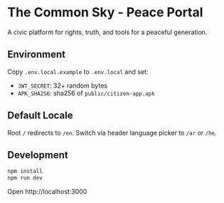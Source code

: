# The Common Sky - Peace Portal

A civic platform for rights, truth, and tools for a peaceful generation.

## Environment

Copy `.env.local.example` to `.env.local` and set:
- `JWT_SECRET`: 32+ random bytes
- `APK_SHA256`: sha256 of `public/citizen-app.apk`

## Default Locale

Root `/` redirects to `/en`. Switch via header language picker to `/ar` or `/he`.

## Development

```bash
npm install
npm run dev
```

Open http://localhost:3000
